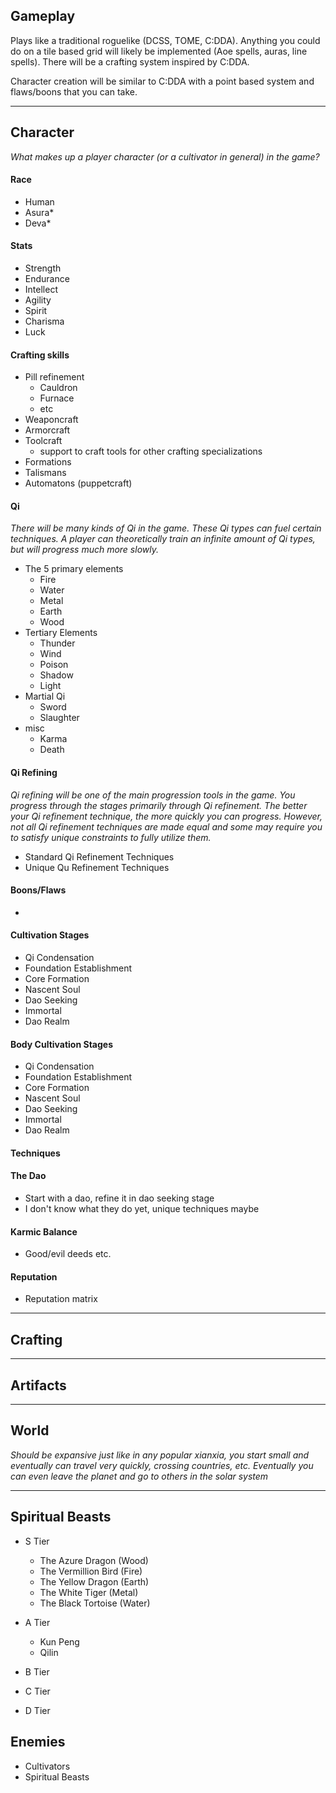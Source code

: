 ## Gameplay
Plays like a traditional roguelike (DCSS, TOME, C:DDA). Anything you could do on a tile based grid will likely be implemented (Aoe spells, auras, line spells). There will be a crafting system inspired by C:DDA.  

Character creation will be similar to C:DDA with a point based system and flaws/boons that you can take. 

---

## Character
_What makes up a player character (or a cultivator in general) in the game?_
#### Race
- Human
- Asura*
- Deva*

#### Stats
- Strength
- Endurance
- Intellect
- Agility
- Spirit
- Charisma
- Luck

#### Crafting skills
- Pill refinement
  - Cauldron
  - Furnace
  - etc
- Weaponcraft
- Armorcraft
- Toolcraft
  - support to craft tools for other crafting specializations
- Formations
- Talismans
- Automatons (puppetcraft)

#### Qi
_There will be many kinds of Qi in the game. These Qi types can fuel certain techniques. A player can theoretically train an infinite amount of Qi types, but will progress much more slowly._
- The 5 primary elements
  - Fire
  - Water
  - Metal
  - Earth
  - Wood
- Tertiary Elements
  - Thunder
  - Wind
  - Poison
  - Shadow
  - Light
- Martial Qi
  - Sword
  - Slaughter
- misc
  - Karma
  - Death

#### Qi Refining
_Qi refining will be one of the main progression tools in the game. You progress through the stages primarily through Qi refinement. The better your Qi refinement technique, the more quickly you can progress. However, not all Qi refinement techniques are made equal and some may require you to satisfy unique constraints to fully utilize them._
- Standard Qi Refinement Techniques
- Unique Qu Refinement Techniques

#### Boons/Flaws
-

#### Cultivation Stages
- Qi Condensation
- Foundation Establishment
- Core Formation
- Nascent Soul
- Dao Seeking
- Immortal
- Dao Realm

#### Body Cultivation Stages
- Qi Condensation
- Foundation Establishment
- Core Formation
- Nascent Soul
- Dao Seeking
- Immortal
- Dao Realm

#### Techniques

#### The Dao
- Start with a dao, refine it in dao seeking stage
- I don't know what they do yet, unique techniques maybe

#### Karmic Balance
- Good/evil deeds etc.

#### Reputation
- Reputation matrix

---

## Crafting

---

## Artifacts

---

## World
_Should be expansive just like in any popular xianxia, you start small and eventually can travel very quickly, crossing countries, etc. Eventually you can even leave the planet and go to others in the solar system_

---

## Spiritual Beasts
- S Tier
  - The Azure Dragon (Wood)
  - The Vermillion Bird (Fire)
  - The Yellow Dragon (Earth)
  - The White Tiger (Metal)
  - The Black Tortoise (Water)
- A Tier
  - Kun Peng
  - Qilin

- B Tier

- C Tier

- D Tier


## Enemies
- Cultivators
- Spiritual Beasts

